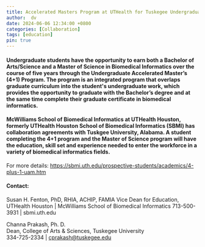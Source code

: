 ```yaml
---
title: Accelerated Masters Program at UTHealth for Tuskegee Undergraduates
author:  dv
date: 2024-06-06 12:34:00 +0800
categories: [Collaboration]
tags: [education]
pin: true
---
```


#### Undergraduate students have the opportunity to earn both a Bachelor of Arts/Science and a Master of Science in Biomedical Informatics over the course of five years through the Undergraduate Accelerated Master’s (4+1) Program. The program is an integrated program that overlaps graduate curriculum into the student's undergraduate work, which provides the opportunity to graduate with the Bachelor’s degree and at the same time complete their graduate certificate in biomedical informatics.
#### McWilliams School of Biomedical Informatics at UTHealth Houston, formerly UTHealth Houston School of Biomedical Informatics (SBMI) has collaboration agreements with Tuskgee University, Alabama. A student completing the 4+1 program and the Master of Science program will have the education, skill set and experience needed to enter the workforce in a variety of biomedical informatics fields. 

For more details: https://sbmi.uth.edu/prospective-students/academics/4-plus-1-uam.htm

#### Contact:  
Susan H. Fenton, PhD, RHIA, ACHIP, FAMIA
Vice Dean for Education, UTHealth Houston | McWilliams School of Biomedical Informatics
713-500-3931 | sbmi.uth.edu

Channa Prakash, Ph. D.  
Dean, College of Arts & Sciences, Tuskegee University  
334-725-2334 | cprakash@tuskegee.edu

